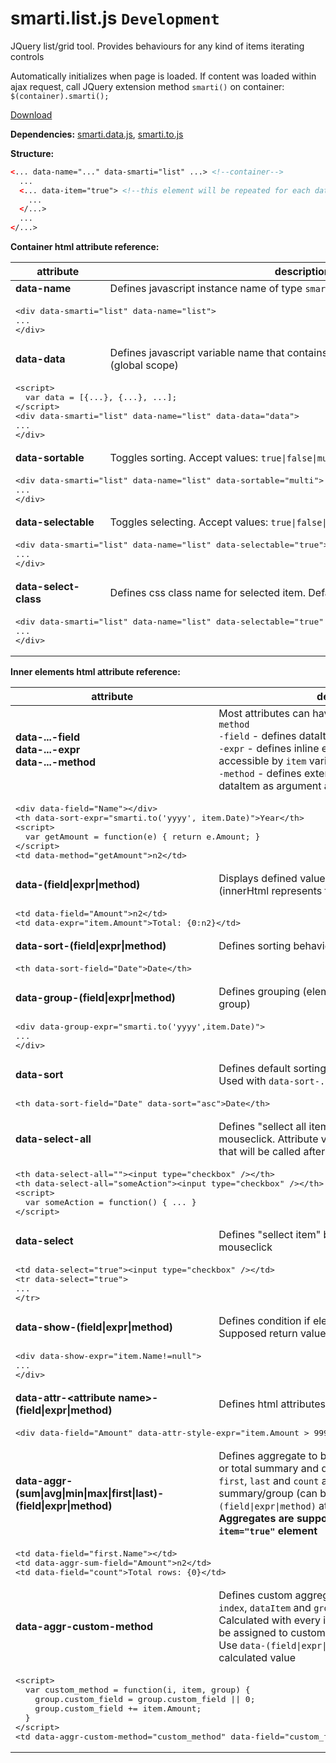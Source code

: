 # smarti.list.js `Development`

JQuery list/grid tool. Provides behaviours for any kind of items iterating controls

Automatically initializes when page is loaded. If content was loaded within ajax request, call JQuery extension method `smarti()` on container: `$(container).smarti();`

[Download](https://raw.githubusercontent.com/onitecsoft/smarti.list.js/master/src/smarti.list.js)

<b>Dependencies:</b> [smarti.data.js](https://github.com/onitecsoft/smarti.data.js), [smarti.to.js](https://github.com/onitecsoft/smarti.to.js)

<b>Structure:</b>
```html
<... data-name="..." data-smarti="list" ...> <!--container-->
  ...
  <... data-item="true"> <!--this element will be repeated for each dataItem-->
    ...
  </...>
  ...
</...>
```
<b>Container html attribute reference:</b>

<table>
  <thead>
    <tr>
      <th>attribute</th>
      <th>description</th>
    </tr>
  </thead>
  <tr>
    <td><b>data-name</b></td>
    <td>Defines javascript instance name of type <code>smarti.list</code></td>
  </tr>
  <tr>
    <td colspan="2">
<pre lang="html">
&lt;div data-smarti="list" data-name="list"&gt;
...
&lt;/div&gt;
</pre>
    </td>
  </tr>
  <tr>
    <td><b>data-data</b></td>
    <td>Defines javascript variable name that contains array of data being populated (global scope)</td>
  </tr>
  <tr>
    <td colspan="2">
<pre lang="html">
&lt;script&gt;
  var data = [{...}, {...}, ...];
&lt;/script&gt;
&lt;div data-smarti="list" data-name="list" data-data="data"&gt;
...
&lt;/div&gt;
</pre>
    </td>
  </tr>
  <tr>
    <td><b>data-sortable</b></td>
    <td>Toggles sorting. Accept values: <code>true|false|multi</code>. Default: <code>true</code></td>
  </tr>
  <tr>
    <td colspan="2">
<pre lang="html">
&lt;div data-smarti="list" data-name="list" data-sortable="multi"&gt;
...
&lt;/div&gt;
</pre>
    </td>
  </tr>
  <tr>
    <td><b>data-selectable</b></td>
    <td>Toggles selecting. Accept values: <code>true|false|multi</code>. Default: <code>false</code></td>
  </tr>
  <tr>
    <td colspan="2">
<pre lang="html">
&lt;div data-smarti="list" data-name="list" data-selectable="true"&gt;
...
&lt;/div&gt;
</pre>
    </td>
  </tr>
  <tr>
    <td><b>data-select-class</b></td>
    <td>Defines css class name for selected item. Default: <code>selected</code></td>
  </tr>
  <tr>
    <td colspan="2">
<pre lang="html">
&lt;div data-smarti="list" data-name="list" data-selectable="true" data-select-class="selected-item"&gt;
...
&lt;/div&gt;
</pre>
    </td>
  </tr>
</table>

<b>Inner elements html attribute reference:</b>

<table>
  <thead>
    <tr>
      <th>attribute</th>
      <th>description</th>
    </tr>
  </thead>
  <tr>
    <td><b>data-...-field</b><br/><b>data-...-expr</b><br/><b>data-...-method</b></td>
    <td>Most attributes can have suffixes <code>-field</code>, <code>-expr</code> or <code>-method</code><br/><code>-field</code> - defines dataItem property name to be used<br/><code>-expr</code> - defines inline expression (dataItem is accessible by <code>item</code> variable)<br/><code>-method</code> - defines external method name with dataItem as argument and return primitive value</td>
  </tr>
  <tr>
    <td colspan="2">
<pre lang="html">
&lt;div data-field="Name"&gt;&lt;/div&gt;
&lt;th data-sort-expr="smarti.to('yyyy', item.Date)"&gt;Year&lt;/th&gt;
&lt;script&gt;
  var getAmount = function(e) { return e.Amount; }
&lt;/script&gt;
&lt;td data-method="getAmount"&gt;n2&lt;/td&gt;
</pre>
    </td>
  </tr>
  <tr>
    <td><b>data-(field|expr|method)</b></td>
    <td>Displays defined value of dataItem inside element (innerHtml represents format pattern)</td>
  </tr>
  <tr>
    <td colspan="2">
<pre lang="html">
&lt;td data-field="Amount"&gt;n2&lt;/td&gt;
&lt;td data-expr="item.Amount"&gt;Total: {0:n2}&lt;/td&gt;
</pre>
    </td>
  </tr>
  <tr>
    <td><b>data-sort-(field|expr|method)</b></td>
    <td>Defines sorting behaviour on element mouseclick</td>
  </tr>
  <tr>
    <td colspan="2">
<pre lang="html">
&lt;th data-sort-field="Date"&gt;Date&lt;/th&gt;
</pre>
    </td>
  </tr>
  <tr>
    <td><b>data-group-(field|expr|method)</b></td>
    <td>Defines grouping (element will be repeated for each group)</td>
  </tr>
  <tr>
    <td colspan="2">
<pre lang="html">
&lt;div data-group-expr="smarti.to('yyyy',item.Date)"&gt;
...
&lt;/div&gt;
</pre>
    </td>
  </tr>
  <tr>
    <td><b>data-sort</b></td>
    <td>Defines default sorting. Accept values: <code>asc|desc</code>. Used with <code>data-sort-...</code> or <code>data-group-...</code> attributes</td>
  </tr>
  <tr>
    <td colspan="2">
<pre lang="html">
&lt;th data-sort-field="Date" data-sort="asc"&gt;Date&lt;/th&gt;
</pre>
    </td>
  </tr>
  <tr>
    <td><b>data-select-all</b></td>
    <td>Defines "sellect all items" behaviour on element mouseclick. Attribute value can be external method that will be called after selection</td>
  </tr>
  <tr>
    <td colspan="2">
<pre lang="html">
&lt;th data-select-all=""&gt;&lt;input type="checkbox" /&gt;&lt;/th&gt;
&lt;th data-select-all="someAction"&gt;&lt;input type="checkbox" /&gt;&lt;/th&gt;
&lt;script&gt;
  var someAction = function() { ... }
&lt;/script&gt;
</pre>
    </td>
  </tr>
  <tr>
    <td><b>data-select</b></td>
    <td>Defines "sellect item" behaviour on element mouseclick</td>
  </tr>
  <tr>
    <td colspan="2">
<pre lang="html">
&lt;td data-select="true"&gt;&lt;input type="checkbox" /&gt;&lt;/td&gt;
&lt;tr data-select="true"&gt;
...
&lt;/tr&gt;
</pre>
    </td>
  </tr>
  <tr>
    <td><b>data-show-(field|expr|method)</b></td>
    <td>Defines condition if element can be rendered. Supposed return value type: <code>bool</code></td>
  </tr>
  <tr>
    <td colspan="2">
<pre lang="html">
&lt;div data-show-expr="item.Name!=null"&gt;
...
&lt;/div&gt;
</pre>
    </td>
  </tr>
  <tr>
    <td><b>data-attr-&lt;attribute name&gt;-(field|expr|method)</b></td>
    <td>Defines html attributes that depend on data.</td>
  </tr>
  <tr>
    <td colspan="2">
<pre lang="html">
&lt;div data-field="Amount" data-attr-style-expr="item.Amount &gt; 999 ? 'color:red' : ''"&gt;n2&lt;/div&gt;
</pre>
    </td>
  </tr>
  <tr>
    <td><b>data-aggr-(sum|avg|min|max|first|last)-(field|expr|method)</b></td>
    <td>Defines aggregate to be calculated for current group or total summary and displays it<br/><code>first</code>, <code>last</code> and <code>count</code> aggregates already exists in summary/group (can be displayed with <code>data-(field|expr|method)</code> attribute)<br/><b>Aggregates are supposed to be used outside <code>data-item="true"</code> element</b></td>
  </tr>
  <tr>
    <td colspan="2">
<pre lang="html">
&lt;td data-field="first.Name"&gt;&lt;/td&gt;
&lt;td data-aggr-sum-field="Amount"&gt;n2&lt;/td&gt;
&lt;td data-field="count"&gt;Total rows: {0}&lt;/td&gt;
</pre>
    </td>
  </tr>
  <tr>
    <td><b>data-aggr-custom-method</b></td>
    <td>Defines custom aggregate method with arguments: <code>index</code>, <code>dataItem</code> and <code>group</code><br/>Calculated with every iterated dataItem value should be assigned to custom property of <code>group</code><br/>Use <code>data-(field|expr|method)</code> attribute to display calculated value</td>
  </tr>
  <tr>
    <td colspan="2">
<pre lang="html">
&lt;script&gt;
  var custom_method = function(i, item, group) {
    group.custom_field = group.custom_field || 0;
    group.custom_field += item.Amount;
  }
&lt;/script&gt;
&lt;td data-aggr-custom-method="custom_method" data-field="custom_field"&gt;Total: {0:n2}&lt;/td&gt;
</pre>
    </td>
  </tr>
</table>
